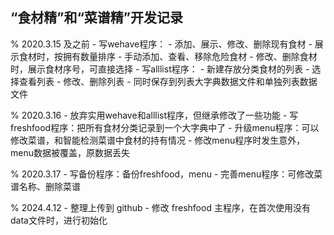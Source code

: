 ## “食材精”和“菜谱精”开发记录

% 2020.3.15 及之前
    - 写wehave程序：
        - 添加、展示、修改、删除现有食材
        - 展示食材时，按拥有数量排序
        - 手动添加、查看、移除危险食材
        - 修改、删除食材时，展示食材序号，可直接选择
      - 写alllist程序：
        - 新建存放分类食材的列表
        - 选择查看列表
        - 修改、删除列表
        - 同时保存到列表大字典数据文件和单独列表数据文件

% 2020.3.16
    - 放弃实用wehave和alllist程序，但继承修改了一些功能
    - 写freshfood程序：把所有食材分类记录到一个大字典中了
    - 升级menu程序：可以修改菜谱，和智能检测菜谱中食材的持有情况
    - 修改menu程序时发生意外，menu数据被覆盖，原数据丢失

% 2020.3.17
    - 写备份程序：备份freshfood，menu
    - 完善menu程序：可修改菜谱名称、删除菜谱

% 2024.4.12
    - 整理上传到 github
    - 修改 freshfood 主程序，在首次使用没有data文件时，进行初始化
